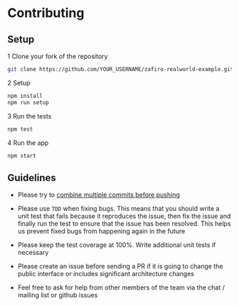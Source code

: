 # Contributing

## Setup

1 Clone your fork of the repository

```sh
git clone https://github.com/YOUR_USERNAME/zafiro-realworld-example.git
```

2 Setup

```sh
npm install
npm run setup
```

3 Run the tests

```sh
npm test
```

4 Run the app

```sh
npm start
```

## Guidelines

- Please try to [combine multiple commits before pushing](http://stackoverflow.com/questions/6934752/combining-multiple-commits-before-pushing-in-git)

- Please use `TDD` when fixing bugs. This means that you should write a unit test that fails because it reproduces the issue, then fix the issue and finally run the test to ensure that the issue has been resolved. This helps us prevent fixed bugs from happening again in the future

- Please keep the test coverage at 100%. Write additional unit tests if necessary

- Please create an issue before sending a PR if it is going to change the public interface or includes significant architecture changes

- Feel free to ask for help from other members of the team via the chat / mailing list or github issues
